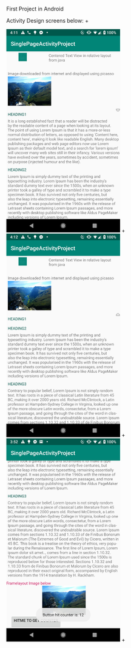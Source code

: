 First Project in Android

Activity Design screens below:  + 

<img alt="Logo" src="images/and_img_1.png" width="300" /> +
<img alt="Logo" src="images/and_img_2.png" width="300" /> +
<img alt="Logo" src="images/and_img_3.png" width="300" /> +
